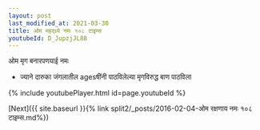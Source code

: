 ```yaml
---
layout: post
last_modified_at: 2021-03-30
title: ओम महद्ध्र्ये नमः १०८ टाइम्स
youtubeId: D_JupzjJL88
---
```

 
 
 ओम मृग बनारपणयाई नमः  
 
 -  ज्याने दारुका जंगलातील agesषींनी पाठविलेल्या मृगविरुद्ध बाण पाठविला 
 
  
 
  
 
 
 
 
 
 


{% include youtubePlayer.html id=page.youtubeId %}
 
[Next]({{ site.baseurl }}{% link  split2/_posts/2016-02-04-ओम रक्षणाय नमः १०८ टाइम्स.md%})
 

